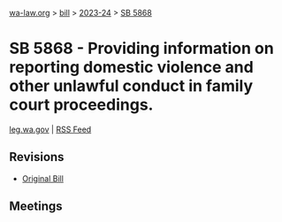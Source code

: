 [wa-law.org](/) > [bill](/bill/) > [2023-24](/bill/2023-24/) > [SB 5868](/bill/2023-24/sb/5868/)

# SB 5868 - Providing information on reporting domestic violence and other unlawful conduct in family court proceedings.
[leg.wa.gov](https://app.leg.wa.gov/billsummary?BillNumber=5868&Year=2023&Initiative=false) | [RSS Feed](./rss.xml)

## Revisions
* [Original Bill](1/)

## Meetings